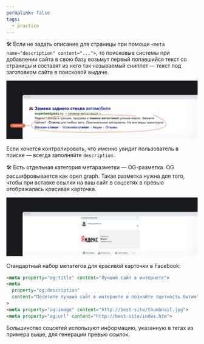 ```yaml
---
permalink: false
tags:
  - practice
---
```

🛠 Если не задать описание для страницы при помощи `<meta name="description" content="...">`, то поисковые системы при добавлении сайта в свою базу возьмут первый попавшийся текст со страницы и составят из него так называемый сниппет — текст под заголовком сайта в поисковой выдаче.

![Пример текста под заголовком сайта в поисковой выдаче (сниппет)](../images/1.png)

Если хочется контролировать, что именно увидит пользователь в поиске — всегда заполняйте `description`.

🛠 Есть отдельная категория метаразметки — OG-разметка. OG расшифровывается как open graph. Такая разметка нужна для того, чтобы при вставке ссылки на ваш сайт в соцсетях в превью отображалась красивая карточка.

![Пример open graph (OG) разметки](../images/2.png)

Стандартный набор метатегов для красивой карточки в Facebook:

```html
<meta property="og:title" content="Лучший сайт в интернете">
<meta
  property="og:description"
  content="Посетите лучший сайт в интернете и познайте тщетность бытия"
>
<meta property="og:image" content="http://best-site/thumbnail.jpg">
<meta property="og:url" content="http://best-site/index.htm">
```

Большинство соцсетей используют информацию, указанную в тегах из примера выше, для генерации превью ссылок.
